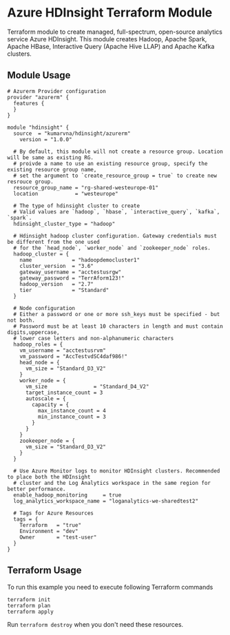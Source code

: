 # Azure HDInsight Terraform Module

Terraform module to create managed, full-spectrum, open-source analytics service Azure HDInsight. This module creates Hadoop, Apache Spark, Apache HBase, Interactive Query (Apache Hive LLAP) and Apache Kafka clusters.

## Module Usage

```hcl
# Azurerm Provider configuration
provider "azurerm" {
  features {
  }
}

module "hdinsight" {
  source  = "kumarvna/hdinsight/azurerm"
    version = "1.0.0"

  # By default, this module will not create a resource group. Location will be same as existing RG.
  # proivde a name to use an existing resource group, specify the existing resource group name, 
  # set the argument to `create_resource_group = true` to create new resrouce group.
  resource_group_name = "rg-shared-westeurope-01"
  location            = "westeurope"

  # The type of hdinsight cluster to create 
  # Valid values are `hadoop`, `hbase`, `interactive_query`, `kafka`, `spark`.
  hdinsight_cluster_type = "hadoop"

  # Hdinsight hadoop cluster configuration. Gateway credentials must be different from the one used 
  # for the `head_node`, `worker_node` and `zookeeper_node` roles.
  hadoop_cluster = {
    name             = "hadoopdemocluster1"
    cluster_version  = "3.6"
    gateway_username = "acctestusrgw"
    gateway_password = "TerrAform123!"
    hadoop_version   = "2.7"
    tier             = "Standard"
  }

  # Node configuration
  # Either a password or one or more ssh_keys must be specified - but not both.
  # Password must be at least 10 characters in length and must contain digits,uppercase, 
  # lower case letters and non-alphanumeric characters 
  hadoop_roles = {
    vm_username = "acctestusrvm"
    vm_password = "AccTestvdSC4daf986!"
    head_node = {
      vm_size = "Standard_D3_V2"
    }
    worker_node = {
      vm_size               = "Standard_D4_V2"
      target_instance_count = 3
      autoscale = {
        capacity = {
          max_instance_count = 4
          min_instance_count = 3
        }
      }
    }
    zookeeper_node = {
      vm_size = "Standard_D3_V2"
    }
  }

  # Use Azure Monitor logs to monitor HDInsight clusters. Recommended to place both the HDInsight 
  # cluster and the Log Analytics workspace in the same region for better performance.
  enable_hadoop_monitoring     = true
  log_analytics_workspace_name = "loganalytics-we-sharedtest2"

  # Tags for Azure Resources
  tags = {
    Terraform   = "true"
    Environment = "dev"
    Owner       = "test-user"
  }
}
```

## Terraform Usage

To run this example you need to execute following Terraform commands

```hcl
terraform init
terraform plan
terraform apply
```

Run `terraform destroy` when you don't need these resources.
